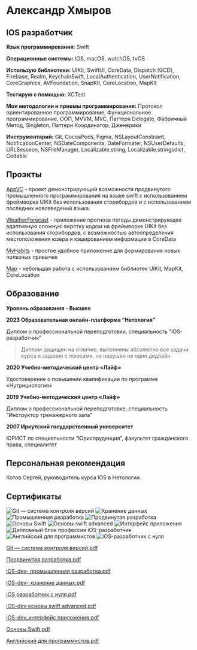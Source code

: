 # Александр Хмыров

## IOS разработчик

**Язык программирования:**  Swift

**Операционные системы:** IOS, macOS, watchOS, tvOS

**Использую библиотеки:**  UIKit, SwiftUI, CoreData, Dispatch (GCD), Firebase, Realm, KeychainSwift, LocalAuthentication, UserNotification, CoreGraphics, AVFoundation, SnapKit, CoreLocation, MapKit

**Тестирую с помощью:**   XCTest

**Мои методологии и приемы программирования:**   Протокол ориентированное программирование, Функциональное программирование, ООП, MVVM, MVC, Паттерн Delegate, Фабричный Метод, Singleton, Паттерн Координатор,  Дженерики 

**Инструментарий:**  Git, CocoaPods, Figma, NSLayoutConstraint,  NotificationCenter, NSDateComponents, DateFormater, NSUserDefaults, URLSesseon, NSFileManager, Localizable.string, Localizable.stringsdict, Codable 


## Проэкты 

[AppVC](https://github.com/AleksandrSiberia/AppVC) - проект демонстрирующий возможности продвинутого промышленного программирования на языке swift с использованием фреймворка UIKit без использования сторибордов и с использованием последних нововведений языка.

[WeatherForecast](https://github.com/AleksandrSiberia/WeatherForecast) - приложение прогноза погоды демонстрирующее адаптивную сложную верстку кодом на фреймворке UIKit без использования сторибордов, с возможностью автоопределения местоположения юзера и кэшированием информации в CoreData

[MyHabits](https://github.com/AleksandrSiberia/MyHabits/tree/master) - простое удобное приложение для формирования новых полезных привычек

[Map](https://github.com/AleksandrSiberia/Map) - небольшая работа с использованием библиотек UIKit, MapKit, CoreLocation


## Образование 
**Уровень образования - Высшее** 



**2023  Образовательная онлайн-платформа  “Нетология”**

Диплом о профессиональной переподготовки, специальность “IOS-разработчик”

> Диплом защищен на отлично, выполнены абсолютно все задачи курса и задания с плюсами, не нарушен не один дедлайн

 
 
**2020  Учебно-методический центр «Лайф»**
 
Удостоверение о повышении квалификации по программе «Нутрициология»

 

**2019  Учебно-методический центр «Лайф»**

Диплом о профессиональной переподготовке, специальность “Инструктор тренажерного зала”



**2007   Иркутский государственный университет**

ЮРИСТ по специальности “Юриспруденция”, факультет гражданского права, специалитет



## Персональная рекомендация
Котов Сергей, руководитель курса IOS в Нетологии.


## Сертификаты 

![Git — система контроля версий](https://github.com/AleksandrSiberia/AleksandrSiberia/assets/103641721/a12f8c39-f93c-4fc5-ad36-bbbb0ed1e1ea)
![Хранение данных](https://github.com/AleksandrSiberia/AleksandrSiberia/assets/103641721/f57132af-385c-4300-8f14-ac101eabd99b)
![Промышленная разработка](https://github.com/AleksandrSiberia/AleksandrSiberia/assets/103641721/93843165-e6f4-43c2-b899-3d2f9f4d02ab)
![Продвинутая разработка](https://github.com/AleksandrSiberia/AleksandrSiberia/assets/103641721/15826ec1-7167-4f27-becc-411ee9091773)
![Основы Swift](https://github.com/AleksandrSiberia/AleksandrSiberia/assets/103641721/43a11298-3f0e-4bcd-b4c7-bf313c0aee4b)
![Основы swift advanced](https://github.com/AleksandrSiberia/AleksandrSiberia/assets/103641721/0c9ac983-c91e-4bb4-8318-5998db0072a1)
![Интерфейс приложения](https://github.com/AleksandrSiberia/AleksandrSiberia/assets/103641721/b3772b54-5d2a-4dad-8f8e-a2c485bfd77e)
![Дипломный блок профессии iOS-разработчик](https://github.com/AleksandrSiberia/AleksandrSiberia/assets/103641721/46e56486-da15-4210-861b-370644850042)
![Английский для программистов](https://github.com/AleksandrSiberia/AleksandrSiberia/assets/103641721/b37d3642-8bd4-43e0-b0a7-c686fdb40b17)
![iOS-разработчик с нуля](https://github.com/AleksandrSiberia/AleksandrSiberia/assets/103641721/d95c9e43-3e73-4b57-ba83-e8b63e351279)


[Git — система контроля версий.pdf](https://github.com/AleksandrSiberia/AleksandrSiberia/files/10940773/Git.pdf)

[Продвинутая разработка.pdf](https://github.com/AleksandrSiberia/AleksandrSiberia/files/10940885/default.pdf)

[iOS-dev- промышленная разработка.pdf](https://github.com/AleksandrSiberia/AleksandrSiberia/files/10940878/iOS-dev-.pdf)

[iOS-dev- хранение данных.pdf](https://github.com/AleksandrSiberia/AleksandrSiberia/files/10940882/iOS-dev-.pdf)

[iOS разработчик с нуля.pdf](https://github.com/AleksandrSiberia/AleksandrSiberia/files/10940875/iOS.pdf)

[iOS-dev основы swift advanced.pdf](https://github.com/AleksandrSiberia/AleksandrSiberia/files/10940876/iOS-dev.swift.advanced.pdf)

[iOS-dev_интерфейс приложения.pdf](https://github.com/AleksandrSiberia/AleksandrSiberia/files/10940877/iOS-dev_.pdf)

[Основы Swift.pdf](https://github.com/AleksandrSiberia/AleksandrSiberia/files/10940884/Swift.pdf)

[Английский для программистов.pdf](https://github.com/AleksandrSiberia/AleksandrSiberia/files/10940883/default.pdf)














